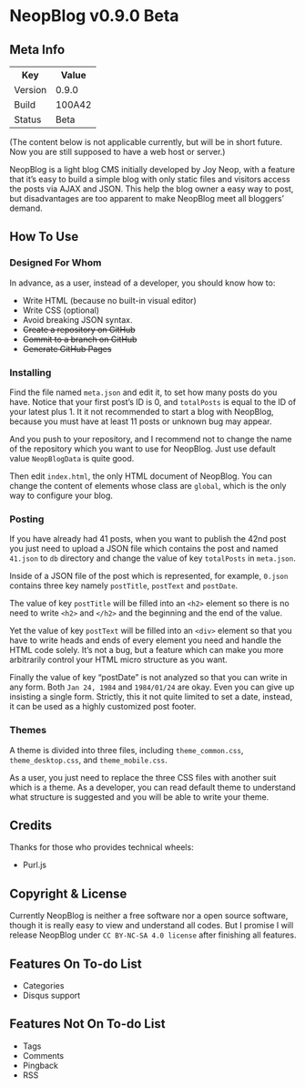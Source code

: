 # NeopBlog v0.9.0 Beta #

## Meta Info ##

<table>
	<tr>
		<th>Key</th><th>Value</th>
	</tr>
	<tr>
		<td>Version</td><td>0.9.0</td>
	</tr>
	<tr>
		<td>Build</td><td>100A42</td>
	</tr>
	<tr>
		<td>Status</td><td>Beta</td>
	</tr>
</table>

(The content below is not applicable currently, but will be in short future. Now you are still supposed to have a web host or server.)

NeopBlog is a light blog CMS initially developed by Joy Neop, with a feature that it’s easy to build a simple blog with only static files and visitors access the posts via AJAX and JSON. This help the blog owner a easy way to post, but disadvantages are too apparent to make NeopBlog meet all bloggers’ demand.

## How To Use ##

### Designed For Whom ###

In advance, as a user, instead of a developer, you should know how to:
* Write HTML (because no built-in visual editor)
* Write CSS (optional)
* Avoid breaking JSON syntax.
* ~~Create a repository on GitHub~~
* ~~Commit to a branch on GitHub~~
* ~~Generate GitHub Pages~~

### Installing ###

Find the file named `meta.json` and edit it, to set how many posts do you have. Notice that your first post’s ID is 0, and `totalPosts` is equal to the ID of your latest plus 1. It it not recommended to start a blog with NeopBlog, because you must have at least 11 posts or unknown bug may appear.

And you push to your repository, and I recommend not to change the name of the repository which you want to use for NeopBlog. Just use default value `NeopBlogData` is quite good.

Then edit `index.html`, the only HTML document of NeopBlog. You can change the content of elements whose class are `global`, which is the only way to configure your blog.

### Posting ###

If you have already had 41 posts, when you want to publish the 42nd post you just need to upload a JSON file which contains the post and named `41.json` to `db` directory and change the value of key `totalPosts` in `meta.json`.

Inside of a JSON file of the post which is represented, for example, `0.json` contains three key namely `postTitle`, `postText` and `postDate`.

The value of key `postTitle` will be filled into an `<h2>` element so there is no need to write `<h2>` and `</h2>` and the beginning and the end of the value.

Yet the value of key `postText` will be filled into an `<div>` element so that you have to write heads and ends of every element you need and handle the HTML code solely. It’s not a bug, but a feature which can make you more arbitrarily control your HTML micro structure as you want.

Finally the value of key “postDate” is not analyzed so that you can write in any form. Both `Jan 24, 1984` and `1984/01/24` are okay. Even you can give up insisting a single form. Strictly, this it not quite limited to set a date, instead, it can be used as a highly customized post footer.

### Themes ###

A theme is divided into three files, including `theme_common.css`, `theme_desktop.css`, and `theme_mobile.css`.

As a user, you just need to replace the three CSS files with another suit which is a theme. As a developer, you can read default theme to understand what structure is suggested and you will be able to write your theme.

## Credits ##

Thanks for those who provides technical wheels:

* Purl.js

## Copyright & License ##

Currently NeopBlog is neither a free software nor a open source software, though it is really easy to view and understand all codes. But I promise I will release NeopBlog under `CC BY-NC-SA 4.0 license` after finishing all features.

## Features On To-do List ##

* Categories
* Disqus support

## Features Not On To-do List ##

* Tags
* Comments
* Pingback
* RSS